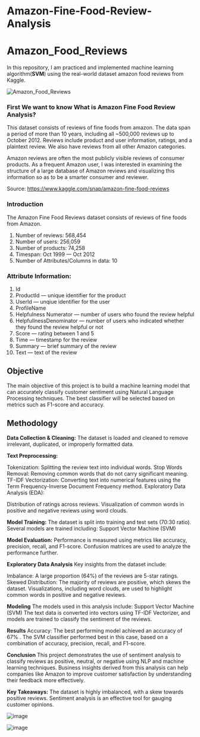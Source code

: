 # Amazon-Fine-Food-Review-Analysis

# Amazon_Food_Reviews
In this repository, I am practiced and implemented  machine learning algorithm(**SVM**) using the real-world dataset amazon food reviews from Kaggle.

![Amazon_Food_Reviews](https://miro.medium.com/max/523/1*bXDiOoCFTSJJdTQ7JbuijQ.png)


### First We want to know What is Amazon Fine Food Review Analysis?
This dataset consists of reviews of fine foods from amazon. The data span a period of more than 10 years, including all ~500,000 reviews up to October 2012. Reviews include product and user information, ratings, and a plaintext review. We also have reviews from all other Amazon categories.

Amazon reviews are often the most publicly visible reviews of consumer products. As a frequent Amazon user, I was interested in examining the structure of a large database of Amazon reviews and visualizing this information so as to be a smarter consumer and reviewer.

Source: https://www.kaggle.com/snap/amazon-fine-food-reviews

### Introduction

The Amazon Fine Food Reviews dataset consists of reviews of fine foods from Amazon.

1. Number of reviews: 568,454
2. Number of users: 256,059
3. Number of products: 74,258
4. Timespan: Oct 1999 — Oct 2012
5. Number of Attributes/Columns in data: 10

### Attribute Information:
1. Id
2. ProductId — unique identifier for the product
3. UserId — unqiue identifier for the user
4. ProfileName
5. Helpfulness Numerator — number of users who found the review helpful
6. HelpfullnessDenominator — number of users who indicated whether they found the review helpful or not
7. Score — rating between 1 and 5
8. Time — timestamp for the review
9. Summary — brief summary of the review
10. Text — text of the review

## Objective
The main objective of this project is to build a machine learning model that can accurately classify customer sentiment using Natural Language Processing techniques. The best classifier will be selected based on metrics such as F1-score and accuracy.

## Methodology
**Data Collection & Cleaning:**
The dataset is loaded and cleaned to remove irrelevant, duplicated, or improperly formatted data.

**Text Preprocessing:**

Tokenization: Splitting the review text into individual words.
Stop Words Removal: Removing common words that do not carry significant meaning.
TF-IDF Vectorization: Converting text into numerical features using the Term Frequency-Inverse Document Frequency method.
Exploratory Data Analysis (EDA):

Distribution of ratings across reviews.
Visualization of common words in positive and negative reviews using word clouds.


**Model Training:**
The dataset is split into training and test sets (70:30 ratio). Several models are trained including:
Support Vector Machine (SVM)


**Model Evaluation:**
Performance is measured using metrics like accuracy, precision, recall, and F1-score. Confusion matrices are used to analyze the performance further.


**Exploratory Data Analysis**
Key insights from the dataset include:

Imbalance: A large proportion (64%) of the reviews are 5-star ratings.
Skewed Distribution: The majority of reviews are positive, which skews the dataset.
Visualizations, including word clouds, are used to highlight common words in positive and negative reviews.


**Modeling**
The models used in this analysis include:
Support Vector Machine (SVM)
The text data is converted into vectors using TF-IDF Vectorizer, and models are trained to classify the sentiment of the reviews.


**Results**
Accuracy: The best performing model achieved an accuracy of 67% .
The SVM classifier performed best in this case, based on a combination of accuracy, precision, recall, and F1-score.


**Conclusion**
This project demonstrates the use of sentiment analysis to classify reviews as positive, neutral, or negative using NLP and machine learning techniques. Business insights derived from this analysis can help companies like Amazon to improve customer satisfaction by understanding their feedback more effectively.


**Key Takeaways:**
The dataset is highly imbalanced, with a skew towards positive reviews.
Sentiment analysis is an effective tool for gauging customer opinions.



![image](https://github.com/user-attachments/assets/e7b37372-3caa-4fd6-b8c5-8fcdec641834)



![image](https://github.com/user-attachments/assets/b4ae0453-ba91-49c1-8702-88826111775c)


